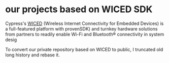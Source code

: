 # our projects based on WICED SDK

Cypress's [WICED](http://www.cypress.com/products/wiced-software) (Wireless Internet Connectivity for Embedded Devices) is a full-featured platform with provenSDK) and turnkey hardware solutions from partners to readily enable Wi-Fi and Bluetooth® connectivity in system desig

To convert our private repository based on WICED to public, I truncated old long history and rebase it.
